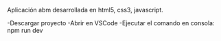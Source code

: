 Aplicación abm desarrollada en html5, css3, javascript.

-Descargar proyecto
-Abrir en VSCode
-Ejecutar el comando en consola: npm run dev
